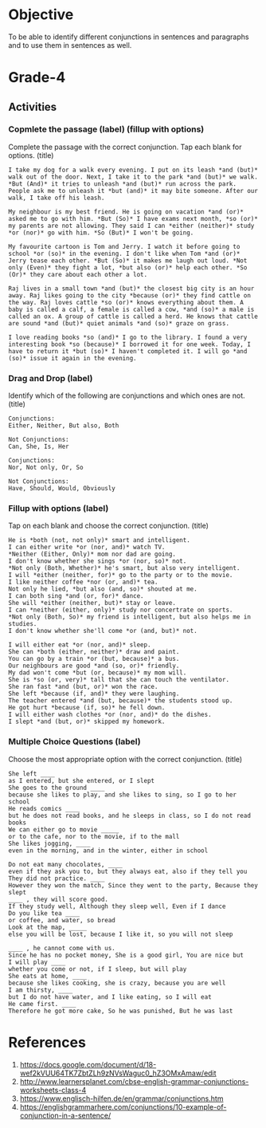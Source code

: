 # Objective

To be able to identify different conjunctions in sentences and paragraphs and to use them in sentences as well.

# Grade-4

## Activities

### Copmlete the passage (label) (fillup with options)

Complete the passage with the correct conjunction. Tap each blank for options. (title)

```
I take my dog for a walk every evening. I put on its leash *and (but)* walk out of the door. Next, I take it to the park *and (but)* we walk. *But (And)* it tries to unleash *and (but)* run across the park. People ask me to unleash it *but (and)* it may bite someone. After our walk, I take off his leash.
```

```
My neighbour is my best friend. He is going on vacation *and (or)* asked me to go with him. *But (So)* I have exams next month, *so (or)* my parents are not allowing. They said I can *either (neither)* study *or (nor)* go with him. *So (But)* I won't be going.
```

```
My favourite cartoon is Tom and Jerry. I watch it before going to school *or (so)* in the evening. I don't like when Tom *and (or)* Jerry tease each other. *But (So)* it makes me laugh out loud. *Not only (Even)* they fight a lot, *but also (or)* help each other. *So (Or)* they care about each other a lot.
```

```
Raj lives in a small town *and (but)* the closest big city is an hour away. Raj likes going to the city *because (or)* they find cattle on the way. Raj loves cattle *so (or)* knows everything about them. A baby is called a calf, a female is called a cow, *and (so)* a male is called an ox. A group of cattle is called a herd. He knows that cattle are sound *and (but)* quiet animals *and (so)* graze on grass.
```

```
I love reading books *so (and)* I go to the library. I found a very interesting book *so (because)* I borrowed it for one week. Today, I have to return it *but (so)* I haven't completed it. I will go *and (so)* issue it again in the evening.
```

### Drag and Drop (label)

Identify which of the following are conjunctions and which ones are not. (title)
```
Conjunctions:
Either, Neither, But also, Both

Not Conjunctions:
Can, She, Is, Her
```

```
Conjunctions:
Nor, Not only, Or, So

Not Conjunctions:
Have, Should, Would, Obviously
```

### Fillup with options (label)

Tap on each blank and choose the correct conjunction. (title)
```
He is *both (not, not only)* smart and intelligent.
I can either write *or (nor, and)* watch TV.
*Neither (Either, Only)* mom nor dad are going.
I don't know whether she sings *or (nor, so)* not.
*Not only (Both, Whether)* he's smart, but also very intelligent.
I will *either (neither, for)* go to the party or to the movie.
I like neither coffee *nor (or, and)* tea.
Not only he lied, *but also (and, so)* shouted at me.
I can both sing *and (or, for)* dance.
She will *either (neither, but)* stay or leave.
I can *neither (either, only)* study nor concertrate on sports.
*Not only (Both, So)* my friend is intelligent, but also helps me in studies.
I don't know whether she'll come *or (and, but)* not.
```

```
I will either eat *or (nor, and)* sleep.
She can *both (either, neither)* draw and paint.
You can go by a train *or (but, because)* a bus.
Our neighbours are good *and (so, or)* friendly.
My dad won't come *but (or, because)* my mom will.
She is *so (or, very)* tall that she can touch the ventilator.
She ran fast *and (but, or)* won the race.
She left *because (if, and)* they were laughing.
The teacher entered *and (but, because)* the students stood up.
He got hurt *because (if, so)* he fell down.
I will either wash clothes *or (nor, and)* do the dishes.
I slept *and (but, or)* skipped my homework.
```

### Multiple Choice Questions (label)

Choose the most appropriate option with the correct conjunction. (title)
```
She left ____
as I entered, but she entered, or I slept
She goes to the ground ____
because she likes to play, and she likes to sing, so I go to her school
He reads comics ____
but he does not read books, and he sleeps in class, so I do not read books
We can either go to movie _____
or to the cafe, nor to the movie, if to the mall
She likes jogging, ____
even in the morning, and in the winter, either in school
```

```
Do not eat many chocolates, ____
even if they ask you to, but they always eat, also if they tell you
They did not practice. ____
However they won the match, Since they went to the party, Because they slept
____ , they will score good.
If they study well, Although they sleep well, Even if I dance
Do you like tea ____
or coffee, and water, so bread
Look at the map, _____
else you will be lost, because I like it, so you will not sleep
```

```
____ , he cannot come with us.
Since he has no pocket money, She is a good girl, You are nice but
I will play ____
whether you come or not, if I sleep, but will play
She eats at home, ____
because she likes cooking, she is crazy, because you are well
I am thirsty, ____
but I do not have water, and I like eating, so I will eat
He came first. ____
Therefore he got more cake, So he was punished, But he was last
```

# References

1. https://docs.google.com/document/d/18-wef2kVUU64TK7ZbtZLh9zNVsWaguc0_hZ3OMxAmaw/edit
2. http://www.learnersplanet.com/cbse-english-grammar-conjunctions-worksheets-class-4
3. https://www.englisch-hilfen.de/en/grammar/conjunctions.htm
4. https://englishgrammarhere.com/conjunctions/10-example-of-conjunction-in-a-sentence/
